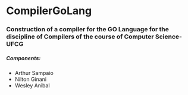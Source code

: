 # CompilerGoLang
### Construction of a compiler for the GO Language for the discipline of Compilers of the course of Computer Science-UFCG

##### Components:
<ul>
  <li>Arthur Sampaio</li>
  <li>Nilton Ginani</li>
  <li>Wesley Anibal</li>
</ul>



